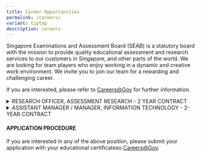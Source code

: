```yaml
---
title: Career Opportunities
permalink: /careers/
variant: tiptap
description: careers
---
```

<p>Singapore Examinations and Assessment Board (SEAB) is a statutory board
with the mission to provide quality educational assessment and research
services to our customers in Singapore, and other parts of the world. We
are looking for team players who enjoy working in a dynamic and creative
work environment. We invite you to join our team for a rewarding and challenging
career.</p>
<p>If you are interested, please refer to <a href="https://www.careers.gov.sg/" rel="noopener noreferrer nofollow" target="_blank"><u>Careers@Gov</u></a>&nbsp;for further
information.</p>
<div data-type="detailGroup" class="isomer-accordion isomer-accordion-white">
<details class="isomer-details">
<summary>RESEARCH OFFICER, ASSESSMENT RESEARCH - 2 YEAR CONTRACT</summary>
<div data-type="detailsContent" class="isomer-details-content">
<p></p>
<p><strong>RESPONSIBILITIES</strong>
</p>
<p>Successful applicant will play an active role in conducting research on
educational measurement and assessment issues, as well as in developing
assessment services and products that are transforming for stakeholders.&nbsp;The
key responsibilities include:&nbsp;&nbsp;</p>
<ul data-tight="true" class="tight">
<li>
<p>Conduct research studies which focus on harnessing technology to assess
complex competencies for 21st Century education&nbsp;</p>
</li>
<li>
<p>Apply statistical techniques to support assessment-related analysis</p>
</li>
<li>
<p>Provide project management and consultancy services for assessment projects</p>
</li>
<li>
<p>Develop assessment services and products that are fit for purpose, educationally
sound and positively transforming for stakeholders&nbsp;</p>
<p></p>
</li>
</ul>
<p><strong>&nbsp;</strong>
</p>
<p><strong>REQUIREMENTS</strong>
</p>
<ul data-tight="true" class="tight">
<li>
<p>Trained in Mathematics and/or statistics-related field</p>
</li>
<li>
<p>Experience in the education sector will be an advantage</p>
</li>
<li>
<p>Proficient in the use of statistical analysis software (e.g. STATA, SAS,
RUMM2020, R-Programming)</p>
</li>
<li>
<p>Experience in the use of coding applications (such as Visual Studio) with
C/C#/C++, Visual Basic or Java Programming, will be useful</p>
</li>
<li>
<p>Adaptable, meticulous individual with excellent analytical skills</p>
</li>
<li>
<p>Ability to communicate complex concepts in an applied and practical manner
to obtain buy-in from stakeholder groups</p>
</li>
<li>
<p>Enjoy working in teams, in a dynamic and creative work environment</p>
</li>
</ul>
</div>
</details>
<details class="isomer-details">
<summary>ASSISTANT MANAGER / MANAGER, INFORMATION TECHNOLOGY - 2-YEAR CONTRACT</summary>
<div data-type="detailsContent" class="isomer-details-content">
<p></p>
<p><strong>RESPONSIBILITIES</strong>
</p>
<p>Successful applicant will play an active role in managing IT application
projects, driving and enhancing the SEAB’s digital competencies and capabilities,
providing operational support to end users for IT systems, and ensuring
compliance with IT policies and standards.&nbsp;The key responsibilities
include:&nbsp;&nbsp;</p>
<ul data-tight="true" class="tight">
<li>
<p>Manage IT application projects, including initial requirements gathering,
tendering process management, development supervision, and contract administration
for ongoing operations.</p>
</li>
<li>
<p>Collaborate with users and vendors to enhance systems and services, ensuring
alignment with evolving business needs.</p>
</li>
<li>
<p>Conduct project risk management and develop relevant risk mitigation strategies
in collaboration with users and vendors.</p>
</li>
<li>
<p>Manage and support ongoing operations of systems and services, and conduct
regular reviews to ensure project success.</p>
</li>
<li>
<p>Act as a technical consultant for agency ICT projects, offering advice
on technology trends and standards to meet current and future business
needs.</p>
</li>
<li>
<p>Collaborating with various departments to understand their business needs
and recommending digital solutions to meet those needs effectively and
efficiently.</p>
</li>
<li>
<p>Lead the evaluation, selection, and implementation of new technologies
to enhance operational efficiency and drive innovation.</p>
</li>
<li>
<p>Review existing policies against prevailing IM8 policies regularly and
implement necessary changes to maintain relevance.</p>
</li>
<li>
<p>Lead the formulation and implementation of work processes to ensure compliance
with IM8 policies at SEAB.</p>
</li>
</ul>
<p></p>
<p><strong>REQUIREMENTS</strong>
</p>
<ul data-tight="true" class="tight">
<li>
<p>Degree or Diploma in Computer Science, Information Systems, Information/Infocomm
Technology, Computer or Electronics Engineering, or a related field.</p>
</li>
<li>
<p>Minimum of 8 years of relevant experience as an IT Project Manager, involving
in at least 2 full project development life cycles.</p>
</li>
<li>
<p>Possess a thorough understanding of IT policies, compliance, and regulatory
standards.</p>
</li>
<li>
<p>Familiar with digital transformation initiatives and tools for enhancing
business operations.</p>
</li>
<li>
<p>Possess an adaptable and enterprising personality, with a proactive approach
to acquiring new knowledge and taking calculated risks.</p>
</li>
<li>
<p>Is driven by innovation to deliver tangible business outcomes.</p>
</li>
<li>
<p>Possess strong vendor management and interpersonal skills.</p>
</li>
<li>
<p>Proficient in analytical, conceptualisation, and problem-solving abilities.</p>
</li>
<li>
<p>Possess experience in supporting audits and compliance management.</p>
</li>
<li>
<p>Advantageous to have prior experience in a Public Service agency, with
a good understanding of the Instruction Manual (IM8) for ICT, experience
in audits, and knowledge of government procurement processes and contract
management.</p>
</li>
</ul>
</div>
</details>
</div>
<h4><strong>APPLICATION PROCEDURE</strong></h4>
<p>If you are interested in any of the above position, please submit your
application with your educational certificateso&nbsp;<a href="https://www.careers.hrp.gov.sg/sap/bc/ui5_ui5/sap/ZGERCFA004/index.html?search-keyword=seab" rel="noopener noreferrer nofollow" target="_blank"><u>Careers@Gov</u></a>.</p>